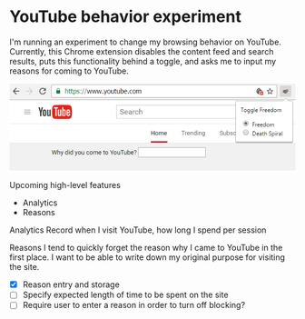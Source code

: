 # YouTube behavior experiment

I'm running an experiment to change my browsing behavior on YouTube. Currently, this Chrome extension disables the content feed and search results, puts this functionality behind a toggle, and asks me to input my reasons for coming to YouTube.

![Screenshot](https://raw.githubusercontent.com/JimmyFW/cold-turkey/master/screenv2.png)

Upcoming high-level features
- Analytics
- Reasons

Analytics
Record when I visit YouTube, how long I spend per session

Reasons
I tend to quickly forget the reason why I came to YouTube in the first place. I want to be able to write down my original purpose for visiting the site.

- [x] Reason entry and storage
- [ ] Specify expected length of time to be spent on the site
- [ ] Require user to enter a reason in order to turn off blocking?

